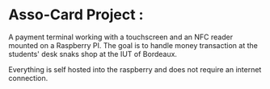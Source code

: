 # Asso-Card Project :

A payment terminal working with a touchscreen and an NFC reader mounted on a Raspberry PI. The goal is to handle money transaction at the students' desk snaks shop at the IUT of Bordeaux.

Everything is self hosted into the raspberry and does not require an internet connection.
